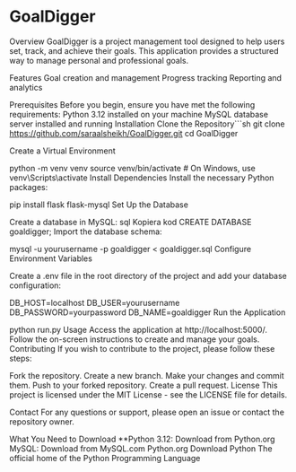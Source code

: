 # GoalDigger
Overview
GoalDigger is a project management tool designed to help users set, track, and achieve their goals. This application provides a structured way to manage personal and professional goals.

Features
Goal creation and management
Progress tracking
Reporting and analytics

Prerequisites
Before you begin, ensure you have met the following requirements:
Python 3.12 installed on your machine
MySQL database server installed and running
Installation
Clone the Repository```sh
git clone https://github.com/saraalsheikh/GoalDigger.git
cd GoalDigger

Create a Virtual Environment


python -m venv venv
source venv/bin/activate  # On Windows, use venv\Scripts\activate
Install Dependencies
Install the necessary Python packages:

pip install flask flask-mysql
Set Up the Database

Create a database in MySQL:
sql
Kopiera kod
CREATE DATABASE goaldigger;
Import the database schema:

mysql -u yourusername -p goaldigger < goaldigger.sql
Configure Environment Variables

Create a .env file in the root directory of the project and add your database configuration:


DB_HOST=localhost
DB_USER=yourusername
DB_PASSWORD=yourpassword
DB_NAME=goaldigger
Run the Application


python run.py
Usage
Access the application at http://localhost:5000/.
Follow the on-screen instructions to create and manage your goals.
Contributing
If you wish to contribute to the project, please follow these steps:

Fork the repository.
Create a new branch.
Make your changes and commit them.
Push to your forked repository.
Create a pull request.
License
This project is licensed under the MIT License - see the LICENSE file for details.

Contact
For any questions or support, please open an issue or contact the repository owner.


What You Need to Download
**Python 3.12: Download from Python.org
MySQL: Download from MySQL.com
Python.org
Download Python
The official home of the Python Programming Language
